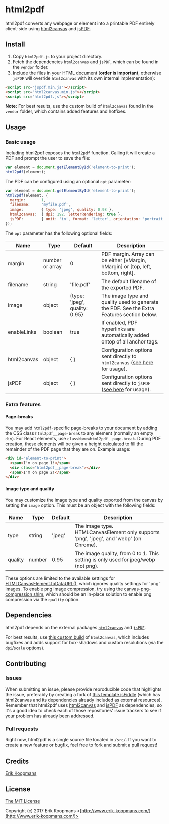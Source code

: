 # html2pdf

html2pdf converts any webpage or element into a printable PDF entirely client-side using [html2canvas](https://github.com/niklasvh/html2canvas) and [jsPDF](https://github.com/MrRio/jsPDF).

## Install

1. Copy `html2pdf.js` to your project directory.
2. Fetch the dependencies `html2canvas` and `jsPDF`, which can be found in the `vendor` folder.
3. Include the files in your HTML document (**order is important**, otherwise `jsPDF` will override `html2canvas` with its own internal implementation):

```html
<script src="jspdf.min.js"></script>
<script src="html2canvas.min.js"></script>
<script src="html2pdf.js"></script>
```

**Note:** For best results, use the custom build of `html2canvas` found in the `vendor` folder, which contains added features and hotfixes.

## Usage

### Basic usage

Including html2pdf exposes the `html2pdf` function. Calling it will create a PDF and prompt the user to save the file:

```js
var element = document.getElementById('element-to-print');
html2pdf(element);
```

The PDF can be configured using an optional `opt` parameter:

```js
var element = document.getElementById('element-to-print');
html2pdf(element, {
  margin:       1,
  filename:     'myfile.pdf',
  image:        { type: 'jpeg', quality: 0.98 },
  html2canvas:  { dpi: 192, letterRendering: true },
  jsPDF:        { unit: 'in', format: 'letter', orientation: 'portrait' }
});
```

The `opt` parameter has the following optional fields:

|Name        |Type            |Default                       |Description                                                                                  |
|------------|----------------|------------------------------|---------------------------------------------------------------------------------------------|
|margin      |number or array |0                             |PDF margin. Array can be either [vMargin, hMargin] or [top, left, bottom, right].            |
|filename    |string          |'file.pdf'                    |The default filename of the exported PDF.                                                    |
|image       |object          |{type: 'jpeg', quality: 0.95} |The image type and quality used to generate the PDF. See the Extra Features section below.   |
|enableLinks |boolean         |true                          |If enabled, PDF hyperlinks are automatically added ontop of all anchor tags.                 |
|html2canvas |object          |{ }                           |Configuration options sent directly to `html2canvas` ([see here](https://html2canvas.hertzen.com/documentation.html#available-options) for usage).|
|jsPDF       |object          |{ }                           |Configuration options sent directly to `jsPDF` ([see here](http://rawgit.com/MrRio/jsPDF/master/docs/jsPDF.html) for usage).|

### Extra features

#### Page-breaks

You may add `html2pdf`-specific page-breaks to your document by adding the CSS class `html2pdf__page-break` to any element (normally an empty `div`). For React elements, use `className=html2pdf__page-break`. During PDF creation, these elements will be given a height calculated to fill the remainder of the PDF page that they are on. Example usage:

```html
<div id="element-to-print">
  <span>I'm on page 1!</span>
  <div class="html2pdf__page-break"></div>
  <span>I'm on page 2!</span>
</div>
```

#### Image type and quality

You may customize the image type and quality exported from the canvas by setting the `image` option. This must be an object with the following fields:

|Name        |Type            |Default                       |Description                                                                                  |
|------------|----------------|------------------------------|---------------------------------------------------------------------------------------------|
|type        |string          |'jpeg'                        |The image type. HTMLCanvasElement only supports 'png', 'jpeg', and 'webp' (on Chrome).       |
|quality     |number          |0.95                          |The image quality, from 0 to 1. This setting is only used for jpeg/webp (not png).           |

These options are limited to the available settings for [HTMLCanvasElement.toDataURL()](https://developer.mozilla.org/en-US/docs/Web/API/HTMLCanvasElement/toDataURL), which ignores quality settings for 'png' images. To enable png image compression, try using the [canvas-png-compression shim](https://github.com/ShyykoSerhiy/canvas-png-compression), which should be an in-place solution to enable png compression via the `quality` option.

## Dependencies

html2pdf depends on the external packages [`html2canvas`](https://github.com/niklasvh/html2canvas) and [`jsPDF`](https://github.com/MrRio/jsPDF).

For best results, use [this custom build](https://github.com/eKoopmans/html2canvas/tree/develop) of `html2canvas`, which includes bugfixes and adds support for box-shadows and custom resolutions (via the `dpi`/`scale` options).

## Contributing

### Issues

When submitting an issue, please provide reproducible code that highlights the issue, preferably by creating a fork of [this template jsFiddle](https://jsfiddle.net/o0kL8zkk/) (which has html2canvas and its dependencies already included as external resources). Remember that html2pdf uses [html2canvas](https://github.com/niklasvh/html2canvas) and [jsPDF](https://github.com/MrRio/jsPDF) as dependencies, so it's a good idea to check each of those repositories' issue trackers to see if your problem has already been addressed.

### Pull requests

Right now, html2pdf is a single source file located in `/src/`. If you want to create a new feature or bugfix, feel free to fork and submit a pull request!

## Credits

[Erik Koopmans](https://github.com/eKoopmans)

## License

[The MIT License](http://opensource.org/licenses/MIT)

Copyright (c) 2017 Erik Koopmans <[http://www.erik-koopmans.com/](http://www.erik-koopmans.com/)>
